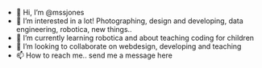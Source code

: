 - 👋 Hi, I’m @mssjones
- 👀 I’m interested in a lot! Photographing, design and developing, data engineering, robotica, new things..
- 🌱 I’m currently learning robotica and about teaching coding for children
- 💞️ I’m looking to collaborate on webdesign, developing and teaching
- 📫 How to reach me.. send me a message here

<!---
mssjones/mssjones is a ✨ special ✨ repository because its `README.md` (this file) appears on your GitHub profile.
You can click the Preview link to take a look at your changes.
--->
